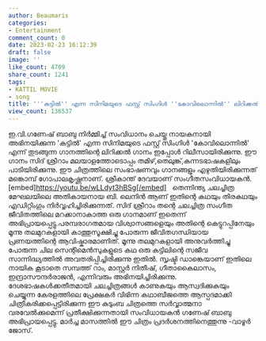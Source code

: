 ```yaml
---
author: Beaumaris
categories:
- Entertainment
comment_count: 0
date: 2023-02-23 16:12:39
draft: false
image: ''
like_count: 4709
share_count: 1241
tags:
- KATTIL MOVIE
- song
title: '''കട്ടിൽ'' എന്ന സിനിമയുടെ ഫസ്റ്റ് സിംഗിൾ ''കോവിലൊന്നിൽ'' ലിറിക്കൽ ഗാനം'
view_count: 136537
---
```


ഇ.വി.ഗണേഷ് ബാബു നിർമ്മിച്ച് സംവിധാനം ചെയ്തു നായകനായി അഭിനയിക്കുന്ന 'കട്ടിൽ' എന്ന സിനിമയുടെ ഫസ്റ്റ് സിംഗിൾ 'കോവിലൊന്നിൽ' എന്ന് തുടങ്ങുന്ന ഗാനത്തിന്റെ ലിറിക്കൽ ഗാനം ഇപ്പോൾ റിലീസായിരിക്കുന്നു. ഈ ഗാനം സിദ് ശ്രീറാം മലയാളത്തോടൊപ്പം തമിഴ്,തെലുങ്ക്,കന്നടഭാഷകളിലും പാടിയിരിക്കുന്നു. ഈ ചിത്രത്തിലെ സംഭാഷണവും ഗാനങ്ങളും എഴുതിയിരിക്കുന്നത് മങ്കൊമ്പ് ഗോപാലകൃഷ്ണനാണ്. ശ്രീകാന്ത് ദേവയാണ് സംഗീതസംവിധായകൻ. [embed]https://youtu.be/wLLdyt3hBSg[/embed] &nbsp; തെന്നിന്ത്യ ചലച്ചിത്ര മേഘലയിലെ അതികായനായ ബി. ലെനിൻ ആണ് ഇതിന്റെ കഥയും തിരകഥയും എഡിറ്റിംഗും നിർവ്വഹിച്ചിരിക്കുന്നത്. സിദ് ശ്രീറാം തന്റെ ചലച്ചിത്ര സംഗീത ജീവിതത്തിലെ മറക്കാനാകാത്ത ഒരു ഗാനമാണ് ഇതെന്ന് അഭിപ്രായപ്പെട്ടു.പരമ്പരാഗതമായ വിശ്വാസങ്ങളെയും അതിന്റെ കെട്ടുറപ്പിനേയും മൂന്നു തലമുറകളായി കാത്തുസൂക്ഷിച്ചു പോരുന്ന ജീവിതഗന്ധിയായ പ്രണയത്തിന്റെ ആവിഷ്കാരമാണിത്. മൂന്നു തലമുറകളായി അനുവർത്തിച്ചു പോരുന്ന ചില സെന്റിമെൻസുകളുടെ കഥ ഒരു കട്ടിലിന്റെ സജീവ സാന്നിദ്ധ്യത്തിൽ അവതരിപ്പിച്ചിരിക്കുന്നു ഇതിൽ. സൃഷ്ടി ഡാങ്കെയാണ് ഇതിലെ നായിക കൂടാതെ സമ്പത്ത് റാം, മാസ്റ്റർ നിതീഷ്, ഗീതാകൈലാസം, ഇന്ദ്രാസൗന്ദർരാജൻ, എന്നിവരും അഭിനയിച്ചിരിക്കുന്നു. ദേശഭാഷകൾക്കതീതമായി ചലച്ചിത്രങ്ങൾ കാണുകയും ആസ്വദിക്കുകയും ചെയ്യുന്ന കേരളത്തിലെ പ്രേക്ഷകർ വിഭിന്ന കഥാബീജത്തെ ആസ്പദമാക്കി ചിത്രീകരിക്കപ്പെട്ടിരിക്കുന്ന ഈ കുടുംബ ചിത്രത്തെ സർവ്വാത്മനാ വരവേൽക്കുമെന്ന് പ്രതീക്ഷിക്കുന്നതായി സംവിധായകൻ ഗണേഷ് ബാബു അഭിപ്രായപ്പെട്ടു. മാർച്ച മാസത്തിൽ ഈ ചിത്രം പ്രദർശനത്തിനെത്തുന്നു -വാഴൂർ ജോസ്.